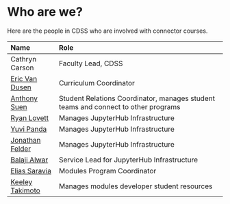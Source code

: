 # Who are we?

Here are the people in CDSS who are involved with connector courses.

| Name | Role |
| :--- | :--- |
| Cathryn Carson | Faculty Lead, CDSS |
| [Eric Van Dusen](mailto:ericvd@berkeley.edu) | Curriculum Coordinator |
| [Anthony Suen](mailto:anthonysuen@berkeley.edu) | Student Relations Coordinator, manages student teams and connect to other programs |
| [Ryan Lovett](mailto:rylo@berkeley.edu) | Manages JupyterHub Infrastructure |
| [Yuvi Panda](mailto:yuvipanda@berkeley.edu) | Manages JupyterHub Infrastructure |
| [Jonathan Felder](mailto:felder@berkeley.edu) | Manages JupyterHub Infrastructure |
| [Balaji Alwar](mailto:balajialwar@berkeley.edu) | Service Lead for JupyterHub Infrastructure 
| [Elias Saravia](mailto:eesaravia@berkeley.edu) | Modules Program Coordinator|
| [Keeley Takimoto](mailto:ktakimoto@berkeley.edu) | Manages modules developer student resources |



